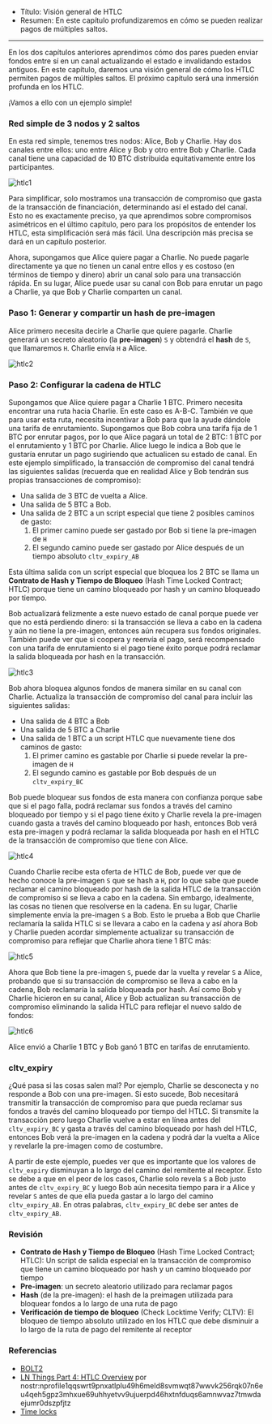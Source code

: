 - Título: Visión general de HTLC
- Resumen: En este capítulo profundizaremos en cómo se pueden realizar pagos de múltiples saltos.

---

En los dos capítulos anteriores aprendimos cómo dos pares pueden enviar fondos entre sí en un canal actualizando el estado e invalidando estados antiguos. En este capítulo, daremos una visión general de cómo los HTLC permiten pagos de múltiples saltos. El próximo capítulo será una inmersión profunda en los HTLC.

¡Vamos a ello con un ejemplo simple!

### Red simple de 3 nodos y 2 saltos

En esta red simple, tenemos tres nodos: Alice, Bob y Charlie. Hay dos canales entre ellos: uno entre Alice y Bob y otro entre Bob y Charlie. Cada canal tiene una capacidad de 10 BTC distribuida equitativamente entre los participantes.

![htlc1](https://cdn.satellite.earth/16142449f2ce9a04f17706b70711898057dd09a29008383d796e308d0fd29ea1.png)

Para simplificar, solo mostramos una transacción de compromiso que gasta de la transacción de financiación, determinando así el estado del canal. Esto no es exactamente preciso, ya que aprendimos sobre compromisos asimétricos en el último capítulo, pero para los propósitos de entender los HTLC, esta simplificación será más fácil. Una descripción más precisa se dará en un capítulo posterior.

Ahora, supongamos que Alice quiere pagar a Charlie. No puede pagarle directamente ya que no tienen un canal entre ellos y es costoso (en términos de tiempo y dinero) abrir un canal solo para una transacción rápida. En su lugar, Alice puede usar su canal con Bob para enrutar un pago a Charlie, ya que Bob y Charlie comparten un canal.

### Paso 1: Generar y compartir un hash de pre-imagen

Alice primero necesita decirle a Charlie que quiere pagarle. Charlie generará un secreto aleatorio (la **pre-imagen**) `S` y obtendrá el **hash** de `S`, que llamaremos `H`. Charlie envía `H` a Alice.

![htlc2](https://cdn.satellite.earth/7a323b6bd0a8587b137396c9f1a5ff7520a9361138281899a7fc3bd72bb17eba.png)

### Paso 2: Configurar la cadena de HTLC

Supongamos que Alice quiere pagar a Charlie 1 BTC. Primero necesita encontrar una ruta hacia Charlie. En este caso es A-B-C. También ve que para usar esta ruta, necesita incentivar a Bob para que la ayude dándole una tarifa de enrutamiento. Supongamos que Bob cobra una tarifa fija de 1 BTC por enrutar pagos, por lo que Alice pagará un total de 2 BTC: 1 BTC por el enrutamiento y 1 BTC por Charlie. Alice luego le indica a Bob que le gustaría enrutar un pago sugiriendo que actualicen su estado de canal. En este ejemplo simplificado, la transacción de compromiso del canal tendrá las siguientes salidas (recuerda que en realidad Alice y Bob tendrán sus propias transacciones de compromiso):

- Una salida de 3 BTC de vuelta a Alice.
- Una salida de 5 BTC a Bob.
- Una salida de 2 BTC a un script especial que tiene 2 posibles caminos de gasto:
    1. El primer camino puede ser gastado por Bob si tiene la pre-imagen de `H`
    2. El segundo camino puede ser gastado por Alice después de un tiempo absoluto `cltv_expiry_AB`

Esta última salida con un script especial que bloquea los 2 BTC se llama un **Contrato de Hash y Tiempo de Bloqueo** (Hash Time Locked Contract; HTLC) porque tiene un camino bloqueado por hash y un camino bloqueado por tiempo.

Bob actualizará felizmente a este nuevo estado de canal porque puede ver que no está perdiendo dinero: si la transacción se lleva a cabo en la cadena y aún no tiene la pre-imagen, entonces aún recupera sus fondos originales. También puede ver que si coopera y reenvía el pago, será recompensado con una tarifa de enrutamiento si el pago tiene éxito porque podrá reclamar la salida bloqueada por hash en la transacción.

![htlc3](https://cdn.satellite.earth/95dbdad0c70c9651a80846b72628bbe0c83759919bd0aec4a12fa8cc8400663f.png)

Bob ahora bloquea algunos fondos de manera similar en su canal con Charlie. Actualiza la transacción de compromiso del canal para incluir las siguientes salidas:

- Una salida de 4 BTC a Bob
- Una salida de 5 BTC a Charlie
- Una salida de 1 BTC a un script HTLC que nuevamente tiene dos caminos de gasto:
    1. El primer camino es gastable por Charlie si puede revelar la pre-imagen de `H`
    2. El segundo camino es gastable por Bob después de un `cltv_expiry_BC`

Bob puede bloquear sus fondos de esta manera con confianza porque sabe que si el pago falla, podrá reclamar sus fondos a través del camino bloqueado por tiempo y si el pago tiene éxito y Charlie revela la pre-imagen cuando gasta a través del camino bloqueado por hash, entonces Bob verá esta pre-imagen y podrá reclamar la salida bloqueada por hash en el HTLC de la transacción de compromiso que tiene con Alice.

![htlc4](https://cdn.satellite.earth/3f59248f1779851a143bd7dc4d9f2808b5da0a67f6a20971489adfd8824813d5.png)

Cuando Charlie recibe esta oferta de HTLC de Bob, puede ver que de hecho conoce la pre-imagen `S` que se hash a `H`, por lo que sabe que puede reclamar el camino bloqueado por hash de la salida HTLC de la transacción de compromiso si se lleva a cabo en la cadena. Sin embargo, idealmente, las cosas no tienen que resolverse en la cadena. En su lugar, Charlie simplemente envía la pre-imagen `S` a Bob. Esto le prueba a Bob que Charlie reclamaría la salida HTLC si se llevara a cabo en la cadena y así ahora Bob y Charlie pueden acordar simplemente actualizar su transacción de compromiso para reflejar que Charlie ahora tiene 1 BTC más:

![htlc5](https://cdn.satellite.earth/78932ebe5a51999e7d2d9d9312bdc7b01c9f742bc5d5559f9f5f9ba042c2acbc.png)

Ahora que Bob tiene la pre-imagen `S`, puede dar la vuelta y revelar `S` a Alice, probando que si su transacción de compromiso se lleva a cabo en la cadena, Bob reclamaría la salida bloqueada por hash. Así como Bob y Charlie hicieron en su canal, Alice y Bob actualizan su transacción de compromiso eliminando la salida HTLC para reflejar el nuevo saldo de fondos:

![htlc6](https://cdn.satellite.earth/bc24877e3f56f54cfaa2ed1779d46a5cde9ca75cd3422a79d22945b54fbe1b44.png)

Alice envió a Charlie 1 BTC y Bob ganó 1 BTC en tarifas de enrutamiento.

### cltv_expiry

¿Qué pasa si las cosas salen mal? Por ejemplo, Charlie se desconecta y no responde a Bob con una pre-imagen. Si esto sucede, Bob necesitará transmitir la transacción de compromiso para que pueda reclamar sus fondos a través del camino bloqueado por tiempo del HTLC. Si transmite la transacción pero luego Charlie vuelve a estar en línea antes del `cltv_expiry_BC` y gasta a través del camino bloqueado por hash del HTLC, entonces Bob verá la pre-imagen en la cadena y podrá dar la vuelta a Alice y revelarle la pre-imagen como de costumbre.

A partir de este ejemplo, puedes ver que es importante que los valores de `cltv_expiry` disminuyan a lo largo del camino del remitente al receptor. Esto se debe a que en el peor de los casos, Charlie solo revela `S` a Bob justo antes de `cltv_expiry_BC` y luego Bob aún necesita tiempo para ir a Alice y revelar `S` antes de que ella pueda gastar a lo largo del camino `cltv_expiry_AB`. En otras palabras, `cltv_expiry_BC` debe ser antes de `cltv_expiry_AB`.

### Revisión

- **Contrato de Hash y Tiempo de Bloqueo** (Hash Time Locked Contract; HTLC): Un script de salida especial en la transacción de compromiso que tiene un camino bloqueado por hash y un camino bloqueado por tiempo
- **Pre-imagen**: un secreto aleatorio utilizado para reclamar pagos
- **Hash** (de la pre-imagen): el hash de la preimagen utilizada para bloquear fondos a lo largo de una ruta de pago
- **Verificación de tiempo de bloqueo** (Check Locktime Verify; CLTV): El bloqueo de tiempo absoluto utilizado en los HTLC que debe disminuir a lo largo de la ruta de pago del remitente al receptor

### Referencias
- [BOLT2](https://github.com/lightning/bolts/blob/master/02-peer-protocol.md#normal-operation)
- [LN Things Part 4: HTLC Overview](https://ellemouton.com/posts/htlc/) por nostr:nprofile1qqswrt9pnxatlplu49h6meld8svmwqt87wwvk256rqk07n6eu4qeh5gpz3mhxue69uhhyetvv9ujuerpd46hxtnfduqs6amnwvaz7tmwdaejumr0dszpfjtz
- [Time locks](https://docs.lightning.engineering/the-lightning-network/multihop-payments/timelocks)
